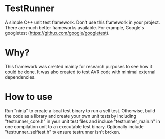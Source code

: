 # TestRunner
A simple C++ unit test framework.
Don't use this framework in your project. There are much better frameworks available. For example, Google's googletest (https://github.com/google/googletest).

# Why?
This framework was created mainly for research purposes to see how it could be done. It was also created to test AVR code with minimal external dependencies.

# How to use
Run "ninja" to create a local test binary to run a self test.
Otherwise, build the code as a library and create your own unit tests by including "testrunner_core.h" in your unit test files and include "testrunner_main.h" in one compilation unit to an executable test binary. Optionally include "testrunner_selftest.h" to ensure testrunner isn't broken.